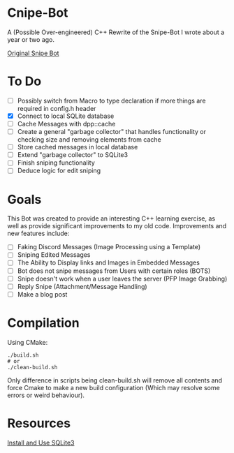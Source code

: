 # Cnipe-Bot
A (Possible Over-engineered) C++ Rewrite of the Snipe-Bot I wrote about a year or two ago.

[Original Snipe Bot](https://github.com/ssenr/Snipe-Bot)

# To Do

-   [ ] Possibly switch from Macro to type declaration if more things are required in config.h header
-   [x] Connect to local SQLite database
-   [ ] Cache Messages with dpp::cache
-   [ ] Create a general "garbage collector" that handles functionality or checking size and removing elements from cache
-   [ ] Store cached messages in local database
-   [ ] Extend "garbage collector" to SQLite3
-   [ ] Finish sniping functionality
-   [ ] Deduce logic for edit sniping 

# Goals

This Bot was created to provide an interesting C++ learning exercise, as well as provide significant improvements to my old code. Improvements and new features include:

-   [ ] Faking Discord Messages (Image Processing using a Template)
-   [ ] Sniping Edited Messages
-   [ ] The Ability to Display links and Images in Embedded Messages
-   [ ] Bot does not snipe messages from Users with certain roles (BOTS)
-   [ ] Snipe doesn't work when a user leaves the server (PFP Image Grabbing)
-   [ ] Reply Snipe (Attachment/Message Handling)
-   [ ] Make a blog post

# Compilation
Using CMake:
```
./build.sh
# or 
./clean-build.sh
```
Only difference in scripts being clean-build.sh will remove all contents and force Cmake to make a new build configuration (Which may resolve some errors or weird behaviour).
# Resources

[Install and Use SQLite3](https://www.digitalocean.com/community/tutorials/how-to-install-and-use-sqlite-on-ubuntu-20-04)

